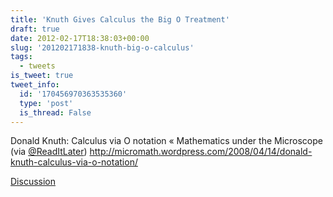 ```yaml
---
title: 'Knuth Gives Calculus the Big O Treatment'
draft: true
date: 2012-02-17T18:38:03+00:00
slug: '201202171838-knuth-big-o-calculus'
tags:
  - tweets
is_tweet: true
tweet_info:
  id: '170456970363535360'
  type: 'post'
  is_thread: False
---
```




Donald Knuth: Calculus via O notation « Mathematics under the Microscope (via [@ReadItLater](https://x.com/ReadItLater)) <http://micromath.wordpress.com/2008/04/14/donald-knuth-calculus-via-o-notation/>

[Discussion](https://x.com/sytelus/status/170456970363535360)
